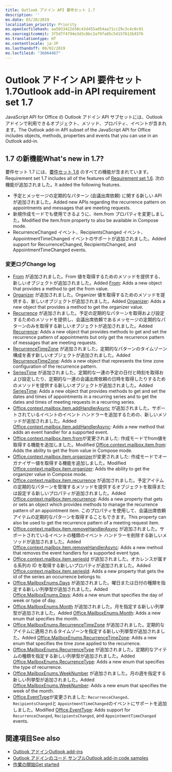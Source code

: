 ```yaml
---
title: Outlook アドイン API 要件セット 1.7
description: ''
ms.date: 03/20/2019
localization_priority: Priority
ms.openlocfilehash: aa5033422d30c41d455ad54aa71cc29c3c4c0c91
ms.sourcegitcommit: 3f5d7f4794e3d3c8bc3a79fa05c54157613b9376
ms.translationtype: HT
ms.contentlocale: ja-JP
ms.lasthandoff: 08/02/2019
ms.locfileid: "36064467"
---
```

# <a name="outlook-add-in-api-requirement-set-17"></a><span data-ttu-id="a2229-102">Outlook アドイン API 要件セット 1.7</span><span class="sxs-lookup"><span data-stu-id="a2229-102">Outlook add-in API requirement set 1.7</span></span>

<span data-ttu-id="a2229-103">JavaScript API for Office の Outlook アドイン API サブセットには、Outlook アドインで利用できるオブジェクト、メソッド、プロパティ、イベントが含まれます。</span><span class="sxs-lookup"><span data-stu-id="a2229-103">The Outlook add-in API subset of the JavaScript API for Office includes objects, methods, properties and events that you can use in an Outlook add-in.</span></span>

## <a name="whats-new-in-17"></a><span data-ttu-id="a2229-104">1.7 の新機能</span><span class="sxs-lookup"><span data-stu-id="a2229-104">What's new in 1.7?</span></span>

<span data-ttu-id="a2229-105">要件セット 1.7 には、[要件セット 1.6](../requirement-set-1.6/outlook-requirement-set-1.6.md) のすべての機能が含まれています。</span><span class="sxs-lookup"><span data-stu-id="a2229-105">Requirement set 1.7 includes all of the features of [Requirement set 1.6](../requirement-set-1.6/outlook-requirement-set-1.6.md).</span></span> <span data-ttu-id="a2229-106">次の機能が追加されました。</span><span class="sxs-lookup"><span data-stu-id="a2229-106">It added the following features.</span></span>

- <span data-ttu-id="a2229-107">予定とメッセージの定期的なパターン (会議出席依頼) に関する新しい API が追加されました。</span><span class="sxs-lookup"><span data-stu-id="a2229-107">Added new APIs regarding the recurrence pattern on appointments and messages that are meeting requests.</span></span>
- <span data-ttu-id="a2229-108">新規作成モードでも使用できるように、item.from プロパティを変更しました。</span><span class="sxs-lookup"><span data-stu-id="a2229-108">Modified the item.from property to also be available in Compose mode.</span></span>
- <span data-ttu-id="a2229-109">RecurrenceChanged イベント、RecipientsChanged イベント、AppointmentTimeChanged イベントのサポートが追加されました。</span><span class="sxs-lookup"><span data-stu-id="a2229-109">Added support for RecurrenceChanged, RecipientsChanged, and AppointmentTimeChanged events.</span></span>

### <a name="change-log"></a><span data-ttu-id="a2229-110">変更ログ</span><span class="sxs-lookup"><span data-stu-id="a2229-110">Change log</span></span>

- <span data-ttu-id="a2229-111">[From](/javascript/api/outlook/office.from?view=outlook-js-1.7) が追加されました。From 値を取得するためのメソッドを提供する、新しいオブジェクトが追加されました。</span><span class="sxs-lookup"><span data-stu-id="a2229-111">Added [From](/javascript/api/outlook/office.from?view=outlook-js-1.7): Adds a new object that provides a method to get the from value.</span></span>
- <span data-ttu-id="a2229-112">[Organizer](/javascript/api/outlook/office.organizer?view=outlook-js-1.7) が追加されました。Organizer 値を取得するためのメソッドを提供する、新しいオブジェクトが追加されました。</span><span class="sxs-lookup"><span data-stu-id="a2229-112">Added [Organizer](/javascript/api/outlook/office.organizer?view=outlook-js-1.7): Adds a new object that provides a method to get the organizer value.</span></span>
- <span data-ttu-id="a2229-113">[Recurrence](/javascript/api/outlook/office.recurrence?view=outlook-js-1.7) が追加されました。予定の定期的なパターンを取得および設定するためのメソッドを提供し、会議出席依頼であるメッセージの定期的なパターンのみを取得する新しいオブジェクトが追加されました。</span><span class="sxs-lookup"><span data-stu-id="a2229-113">Added [Recurrence](/javascript/api/outlook/office.recurrence?view=outlook-js-1.7): Adds a new object that provides methods to get and set the recurrence pattern of appointments but only get the recurrence pattern of messages that are meeting requests.</span></span>
- <span data-ttu-id="a2229-114">[RecurrenceTimeZone](/javascript/api/outlook/office.recurrencetimezone?view=outlook-js-1.7) が追加されました。定期的なパターンのタイムゾーン構成を表す新しいオブジェクトが追加されました。</span><span class="sxs-lookup"><span data-stu-id="a2229-114">Added [RecurrenceTimeZone](/javascript/api/outlook/office.recurrencetimezone?view=outlook-js-1.7): Adds a new object that represents the time zone configuration of the recurrence pattern.</span></span>
- <span data-ttu-id="a2229-115">[SeriesTime](/javascript/api/outlook/office.seriestime?view=outlook-js-1.7) が追加されました。定期的な一連の予定の日付と時刻を取得および設定したり、定期的な一連の会議出席依頼の日時を取得したりするためのメソッドを提供する新しいオブジェクトが追加されました。</span><span class="sxs-lookup"><span data-stu-id="a2229-115">Added [SeriesTime](/javascript/api/outlook/office.seriestime?view=outlook-js-1.7): Adds a new object that provides methods to get and set the dates and times of appointments in a recurring series and to get the dates and times of meeting requests in a recurring series.</span></span>
- <span data-ttu-id="a2229-116">[Office.context.mailbox.item.addHandlerAsync](office.context.mailbox.item.md#addhandlerasynceventtype-handler-options-callback) が追加されました。サポートされているイベントのイベント ハンドラーを追加するための、新しいメソッドが追加されました。</span><span class="sxs-lookup"><span data-stu-id="a2229-116">Added [Office.context.mailbox.item.addHandlerAsync](office.context.mailbox.item.md#addhandlerasynceventtype-handler-options-callback): Adds a new method that adds an event handler for a supported event.</span></span>
- <span data-ttu-id="a2229-117">[Office.context.mailbox.item.from](office.context.mailbox.item.md#from-emailaddressdetailsfrom)が変更されました: 作成モードでfrom値を取得する機能を追加しました。</span><span class="sxs-lookup"><span data-stu-id="a2229-117">Modified [Office.context.mailbox.item.from](office.context.mailbox.item.md#from-emailaddressdetailsfrom): Adds the ability to get the from value in Compose mode.</span></span>
- <span data-ttu-id="a2229-118">[Office.context.mailbox.item.organizer](office.context.mailbox.item.md#organizer-emailaddressdetailsorganizer)が変更されました: 作成モードでオーガナイザー値を取得する機能を追加しました。</span><span class="sxs-lookup"><span data-stu-id="a2229-118">Modified [Office.context.mailbox.item.organizer](office.context.mailbox.item.md#organizer-emailaddressdetailsorganizer): Adds the ability to get the organizer value in Compose mode.</span></span>
- <span data-ttu-id="a2229-119">[Office.context.mailbox.item.recurrence](office.context.mailbox.item.md#nullable-recurrence-recurrence) が追加されました。予定アイテムの定期的なパターンを管理するメソッドを提供するオブジェクトを取得または設定する新しいプロパティが追加されました。</span><span class="sxs-lookup"><span data-stu-id="a2229-119">Added [Office.context.mailbox.item.recurrence](office.context.mailbox.item.md#nullable-recurrence-recurrence): Adds a new property that gets or sets an object which provides methods to manage the recurrence pattern of an appointment item.</span></span> <span data-ttu-id="a2229-120">このプロパティを使用して、会議出席依頼アイテムの定期的なパターンを取得することもできます。</span><span class="sxs-lookup"><span data-stu-id="a2229-120">This property can also be used to get the recurrence pattern of a meeting request item.</span></span>
- <span data-ttu-id="a2229-121">[Office.context.mailbox.item.removeHandlerAsync](office.context.mailbox.item.md#removehandlerasynceventtype-options-callback) が追加されました。サポートされているイベントの種類のイベント ハンドラーを削除する新しいメソッドが追加されました。</span><span class="sxs-lookup"><span data-stu-id="a2229-121">Added [Office.context.mailbox.item.removeHandlerAsync](office.context.mailbox.item.md#removehandlerasynceventtype-options-callback): Adds a new method that removes the event handlers for a supported event type.</span></span>
- <span data-ttu-id="a2229-122">[Office.context.mailbox.item.seriesId](office.context.mailbox.item.md#nullable-seriesid-string) が追加されました。オカレンスが属する系列の ID を取得する新しいプロパティが追加されました。</span><span class="sxs-lookup"><span data-stu-id="a2229-122">Added [Office.context.mailbox.item.seriesId](office.context.mailbox.item.md#nullable-seriesid-string): Adds a new property that gets the id of the series an occurrence belongs to.</span></span>
- <span data-ttu-id="a2229-123">[Office.MailboxEnums.Days](/javascript/api/outlook/office.mailboxenums.days?view=outlook-js-1.7) が追加されました。曜日または日付の種類を指定する新しい列挙型が追加されました。</span><span class="sxs-lookup"><span data-stu-id="a2229-123">Added [Office.MailboxEnums.Days](/javascript/api/outlook/office.mailboxenums.days?view=outlook-js-1.7): Adds a new enum that specifies the day of week or type of day.</span></span>
- <span data-ttu-id="a2229-124">[Office.MailboxEnums.Month](/javascript/api/outlook/office.mailboxenums.month?view=outlook-js-1.7) が追加されました。月を指定する新しい列挙型が追加されました。</span><span class="sxs-lookup"><span data-stu-id="a2229-124">Added [Office.MailboxEnums.Month](/javascript/api/outlook/office.mailboxenums.month?view=outlook-js-1.7): Adds a new enum that specifies the month.</span></span>
- <span data-ttu-id="a2229-125">[Office.MailboxEnums.RecurrenceTimeZone](/javascript/api/outlook/office.mailboxenums.recurrencetimezone?view=outlook-js-1.7) が追加されました。定期的なアイテムに適用されるタイムゾーンを指定する新しい列挙型が追加されました。</span><span class="sxs-lookup"><span data-stu-id="a2229-125">Added [Office.MailboxEnums.RecurrenceTimeZone](/javascript/api/outlook/office.mailboxenums.recurrencetimezone?view=outlook-js-1.7): Adds a new enum that specifies the time zone applied to the recurrence.</span></span>
- <span data-ttu-id="a2229-126">[Office.MailboxEnums.RecurrenceType](/javascript/api/outlook/office.mailboxenums.recurrencetype?view=outlook-js-1.7) が追加されました。定期的なアイテムの種類を指定する新しい列挙型が追加されました。</span><span class="sxs-lookup"><span data-stu-id="a2229-126">Added [Office.MailboxEnums.RecurrenceType](/javascript/api/outlook/office.mailboxenums.recurrencetype?view=outlook-js-1.7): Adds a new enum that specifies the type of recurrence.</span></span>
- <span data-ttu-id="a2229-127">[Office.MailboxEnums.WeekNumber](/javascript/api/outlook/office.mailboxenums.weeknumber?view=outlook-js-1.7) が追加されました。月の週を指定する新しい列挙型が追加されました。</span><span class="sxs-lookup"><span data-stu-id="a2229-127">Added [Office.MailboxEnums.WeekNumber](/javascript/api/outlook/office.mailboxenums.weeknumber?view=outlook-js-1.7): Adds a new enum that specifies the week of the month.</span></span>
- <span data-ttu-id="a2229-128">[Office.EventType](/javascript/api/office/office.eventtype)が変更されました: `RecurrenceChanged`、 `RecipientsChanged`と `AppointmentTimeChanged`のイベントにサポートを追加しました。</span><span class="sxs-lookup"><span data-stu-id="a2229-128">Modified [Office.EventType](/javascript/api/office/office.eventtype): Adds support for `RecurrenceChanged`, `RecipientsChanged`, and `AppointmentTimeChanged` events.</span></span>

## <a name="see-also"></a><span data-ttu-id="a2229-129">関連項目</span><span class="sxs-lookup"><span data-stu-id="a2229-129">See also</span></span>

- [<span data-ttu-id="a2229-130">Outlook アドイン</span><span class="sxs-lookup"><span data-stu-id="a2229-130">Outlook add-ins</span></span>](/outlook/add-ins/)
- [<span data-ttu-id="a2229-131">Outlook アドインのコード サンプル</span><span class="sxs-lookup"><span data-stu-id="a2229-131">Outlook add-in code samples</span></span>](https://developer.microsoft.com/outlook/gallery/?filterBy=Outlook,Samples,Add-ins)
- [<span data-ttu-id="a2229-132">作業の開始</span><span class="sxs-lookup"><span data-stu-id="a2229-132">Get started</span></span>](/outlook/add-ins/quick-start)
